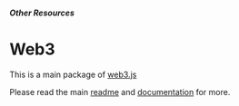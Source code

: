##### Other Resources
# Web3

<div class="readme__readme___tmT33 markdown" id="readme">
This is a main package of <a href="https://github.com/ethereum/web3.js" rel="nofollow">web3.js</a>

Please read the main <a href="https://github.com/ethereum/web3.js/blob/1.0/README.md" rel="nofollow">readme</a> and <a href="https://web3js.readthedocs.io/en/1.0/" rel="nofollow">documentation</a> for more.

</div>